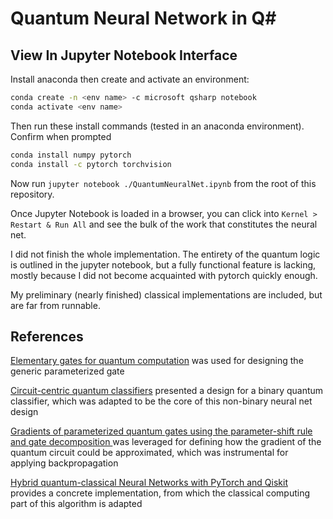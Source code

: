 # Quantum Neural Network in Q#

## View In Jupyter Notebook Interface

Install anaconda then create and activate an environment:

```bash
conda create -n <env name> -c microsoft qsharp notebook
conda activate <env name>
```

Then run these install commands (tested in an anaconda environment). Confirm when prompted

```bash
conda install numpy pytorch
conda install -c pytorch torchvision
```

Now run `jupyter notebook ./QuantumNeuralNet.ipynb` from the root of this repository.

Once Jupyter Notebook is loaded in a browser, you can click into `Kernel > Restart & Run All`
and see the bulk of the work that constitutes the neural net.

I did not finish the whole implementation. The entirety of the quantum logic is outlined in the jupyter notebook,
but a fully functional feature is lacking, mostly because I did not become acquainted with pytorch quickly enough.

My preliminary (nearly finished) classical implementations are included, but are far from runnable.

## References

[Elementary gates for quantum computation](https://arxiv.org/pdf/quant-ph/9503016.pdf)
was used for designing the generic parameterized gate

[Circuit-centric quantum classifiers](https://arxiv.org/pdf/1804.00633.pdf)
presented a design for a binary quantum classifier, which was adapted to be
the core of this non-binary neural net design

[Gradients of parameterized quantum gates
    using the parameter-shift rule and gate decomposition
](https://arxiv.org/pdf/1905.13311.pdf)
was leveraged for defining how the gradient of the quantum circuit could be approximated,
which was instrumental for applying backpropagation

[Hybrid quantum-classical Neural Networks with PyTorch and Qiskit
](https://qiskit.org/textbook/ch-machine-learning/machine-learning-qiskit-pytorch.html)
provides a concrete implementation, from which the classical computing part of this algorithm is adapted
